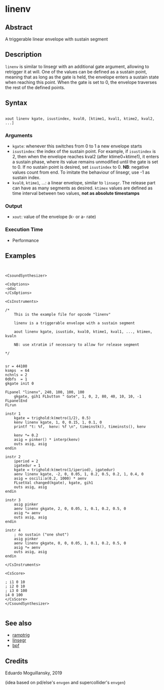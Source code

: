 # linenv

## Abstract

A triggerable linear envelope with sustain segment 


## Description

`linenv` is similar to linsegr with an additional gate argument, allowing
to retrigger it at will. One of the values can be defined as a sustain point,
meaning that as long as the gate is held, the envelope enters a sustain
state when reaching this point. When the gate is set to 0, the envelope traverses
the rest of the defined points.

## Syntax

```csound

xout linenv kgate, isustindex, kval0, [ktime1, kval1, ktime2, kval2, ...]

```

### Arguments

* `kgate`: whenever this switches from 0 to 1 a new envelope starts
* `isustindex`: the index of the sustain point. For example, if `isustindex` is 2, then 
when the envelope reaches kval2 (after ktime0+ktime1), it enters a sustain phase, where
its value remains unmodified until the gate is set to 0. If no sustain point is desired,
set `isustindex` to 0. **NB**: negative values count from end. To imitate the behaviour of
linsegr, use -1 as sustain index.
* `kval0`, `ktime1`, ...: a linear envelope, similar to `linsegr`. The release part can have
as many segments as desired. `ktimex` values are defined as time interval between two values,
**not as absolute timestamps**

### Output

* `xout`: value of the envelope (k- or a- rate)

### Execution Time

* Performance

## Examples

```csound


<CsoundSynthesizer>

<CsOptions>
-odac
</CsOptions>

<CsInstruments>

/*
    This is the example file for opcode "linenv"
    
    linenv is a triggerable envelope with a sustain segment

    aout linenv kgate, isustidx, kval0, ktime1, kval1, ..., ktimen, kvaln

    NB: use xtratim if necessary to allow for release segment 
    
*/


sr = 44100
ksmps  = 64
nchnls = 2
0dbfs  = 1
gkgate init 0

FLpanel "linenv", 240, 100, 100, 100
	gkgate, gih1 FLbutton " Gate", 1, 0, 2, 80, 40, 10, 10, -1  
FLpanelEnd
FLrun

instr 1
    kgate = trighold:k(metro(1/2), 0.5)
    kenv linenv kgate, 1, 0, 0.15, 1, 0.1, 0
    printf "t: %f,  kenv: %f \n", timeinstk(), timeinsts(), kenv

    kenv *= 0.2
    asig = pinker() * interp(kenv)
    outs asig, asig
endin

instr 2
    iperiod = 2
    igatedur = 1
    kgate = trighold:k(metro(1/iperiod), igatedur)
    aenv linenv kgate, -2, 0, 0.05, 1, 0.2, 0.5, 0.2, 1, 0.4, 0
    asig = oscili:a(0.2, 1000) * aenv
    FLsetVal changed(kgate), kgate, gih1
    outs asig, asig
endin

instr 3
	asig pinker
	aenv linenv gkgate, 2, 0, 0.05, 1, 0.1, 0.2, 0.5, 0
	asig *= aenv
	outs asig, asig
endin

instr 4
    ; no sustain ("one shot")
    asig pinker
	aenv linenv gkgate, 0, 0, 0.05, 1, 0.1, 0.2, 0.5, 0
	asig *= aenv
	outs asig, asig
endin
    
</CsInstruments>

<CsScore>

; i1 0 10
; i2 0 10
; i3 0 100
i4 0 100
</CsScore>
</CsoundSynthesizer>


```


## See also

* [ramptrig](ramptrig.md)
* [linsegr](https://csound.com/docs/manual/linsegr.html)
* [bpf](https://csound.com/docs/manual/bpf.html)

## Credits

Eduardo Moguillansky, 2019

(idea based on pd/else's `envgen` and supercollider's `envgen`)
